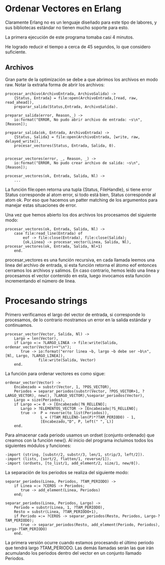 # Ordenar Vectores en Erlang

Claramente Erlang no es un lenguaje diseñado para este tipo de labores, y sus bibliotecas estándar no tienen mucho soporte para esto.

La primera ejecución de este programa tomaba casi 4 minutos.

He logrado reducir el tiempo a cerca de 45 segundos, lo que considero suficiente.


## Archivos

Gran parte de la optimización se debe a que abrimos los archivos en modo raw. 
Notar la extraña forma de abrir los archivos:


    procesar_archivo(ArchivoEntrada, ArchivoSalida) ->
        {Status, Entrada} = file:open(ArchivoEntrada,[read, raw, read_ahead]),
        preparar_salida(Status,Entrada, ArchivoSalida).

    preparar_salida(error, Reason,_) ->
        io:format("ERROR, No pudo abrir archivo de entrada: ~s\n", [Reason]);

    preparar_salida(ok, Entrada, ArchivoEntrada) ->
        {Status, Salida} = file:open(ArchivoEntrada, [write, raw, delayed_write]),
        procesar_vectores(Status, Entrada, Salida, 0).


    procesar_vectores(error, _, Reason, _) ->
        io:format("ERROR, No pudo crear archivo de salida: ~s\n", [Reason]);

    procesar_vectores(ok, Entrada, Salida, Nl) ->
        ...


La función file:open retorna una tupla {Status, FileHandle}, si tiene error Status corresponde al atom error, si todo está bien, Status corresponde al atom ok.
Por eso que hacemos un patter matching de los argumentos para manejar estas situaciones de error.

Una vez que hemos abierto los dos archivos los procesamos del siguiente modo:

    procesar_vectores(ok, Entrada, Salida, Nl) ->
        case file:read_line(Entrada) of 
            eof -> file:close(Entrada), file:close(Salida);
            {ok,Linea} -> procesar_vector(Linea, Salida, Nl), procesar_vectores(ok, Entrada, Salida, Nl+1)
        end.

procesar_vectores es una función recursiva, en cada llamada leemos una linea del archivo de entrada, si esta función retorna el átomo eof entonces cerramos los archivos y salimos.
En caso contrario, hemos leido una linea y procesamos el vector contenido en esta, luego invocamos esta función incrementando el número de linea.


# Procesando strings

Primero verificamos el largo del vector de entrada, si corresponde lo procesamos, de lo contrario mostramos un error en la salida estándar y continuamos.

    procesar_vector(Vector, Salida, Nl) ->
        Largo = len(Vector),
        if Largo =:= ?LARGO_LINEA -> file:write(Salida, ordenar_vector(Vector)++"\n");
           true -> io:format("error linea ~b, largo ~b debe ser ~b\n", [Nl, Largo, ?LARGO_LINEA]),
                   file:write(Salida, Vector)
        end.

La función para ordenar vectores es como sigue:

    ordenar_vector(Vector) ->
        Encabezado = substr(Vector, 1, ?POS_VECTOR),
        Periodos = separar_periodos(substr(Vector, ?POS_VECTOR+1, ?LARGO_VECTOR), new(), ?LARGO_VECTOR),%separar_periodos(Vector),
        Largo = size(Periodos),
        if Largo =:= 0 -> [Encabezado|?N_RELLENO];
           Largo > ?ELEMENTOS_VECTOR -> [Encabezado|?S_RELLENO];
           true ->  P = reverse(to_list(Periodos)),
                    L = (?TAM_RELLENO-len(P)*?TAM_PERIODO) - 1,
                    [Encabezado,"D", P, left(" ", L)]
        end.

Para almacenar cada periodo usamos un ordset (conjunto ordenado) que creamos con la función new().
Al inicio del programa incluimos todos los siguientes módulos y funciones:

    -import (string, [substr/2, substr/3, len/1, strip/3, left/2]).
    -import (lists, [sort/2, flatten/1, reverse/1]).
    -import (ordsets, [to_list/1, add_element/2, size/1, new/0]).

La separación de los periodos se realiza del siguiente modo:

    separar_periodos(Linea, Periodos, ?TAM_PERIODO) -> 
        if Linea =:= ?CEROS -> Periodos;
           true -> add_element(Linea, Periodos)
        end;

    separar_periodos(Linea, Periodos, Largo) ->
        Periodo = substr(Linea, 1, ?TAM_PERIODO),
        Resto = substr(Linea, ?TAM_PERIODO+1),
        if Periodo =:= ?CEROS -> separar_periodos(Resto, Periodos, Largo-?TAM_PERIODO);
           true -> separar_periodos(Resto, add_element(Periodo, Periodos),  Largo-?TAM_PERIODO)
        end.

La primera versión ocurre cuando estamos procesando el último periodo que tendrá largo ?TAM_PERIODO.
Las demás llamadas serán las que irán acumulando los periodos dentro del vector en un conjunto llamado Periodos.

